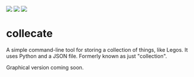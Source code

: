 ![](https://img.shields.io/badge/stable-1.0.2-f65) ![](https://img.shields.io/github/license/Anpang54/collection) ![](https://img.shields.io/badge/dependencies-none-3d2)

# collecate
A simple command-line tool for storing a collection of things, like Legos. It uses Python and a JSON file. Formerly known as just "collection".

Graphical version coming soon.

